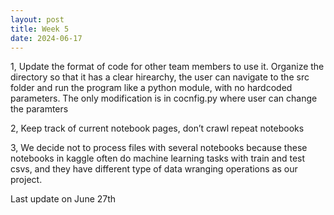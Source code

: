 ```yaml
---
layout: post
title: Week 5
date: 2024-06-17
---
```

1, Update the format of code for other team members to use it.
Organize the directory so that it has a clear hirearchy, the user can navigate to the src folder and run the program like a python module, with no hardcoded parameters.
The only modification is in cocnfig.py where user can change the paramters


2, Keep track of current notebook pages, don’t crawl repeat notebooks

3, We decide not to process files with several notebooks because these notebooks in kaggle often do machine learning tasks with train and test csvs, and they have different type of data wranging operations as our project.


Last update on June 27th